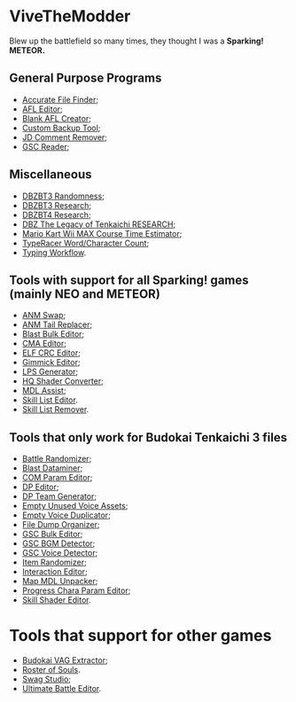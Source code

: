 # ViveTheModder
Blew up the battlefield so many times, they thought I was a **Sparking! METEOR.**

## General Purpose Programs
* [Accurate File Finder](https://github.com/ViveTheModder/accurate-file-finder);
* [AFL Editor](https://github.com/ViveTheModder/afl-editor);
* [Blank AFL Creator](https://github.com/ViveTheModder/blank-afl-creator);
* [Custom Backup Tool](https://github.com/ViveTheModder/custom-backup-tool);
* [JD Comment Remover](https://github.com/ViveTheModder/jd-comment-remover);
* [GSC Reader](https://github.com/ViveTheModder/gsc-reader);

## Miscellaneous
* [DBZBT3 Randomness](https://github.com/ViveTheModder/dbzbt3-randomness);
* [DBZBT3 Research](https://github.com/ViveTheModder/dbzbt3-research);
* [DBZBT4 Research](https://github.com/ViveTheModder/bt4-research);
* [DBZ The Legacy of Tenkaichi RESEARCH](https://github.com/ViveTheModder/dbz-tlot-research);
* [Mario Kart Wii MAX Course Time Estimator](https://github.com/ViveTheModder/MKW-MCTE);
* [TypeRacer Word/Character Count](https://github.com/ViveTheModder/typeracer-word-or-char-count);
* [Typing Workflow](https://github.com/ViveTheModder/typing-workflow).

## Tools with support for all Sparking! games (mainly NEO and METEOR)
* [ANM Swap](https://github.com/ViveTheModder/tenkaichi-anm-swap);
* [ANM Tail Replacer](https://github.com/ViveTheModder/tenkaichi-anm-tail-replacer);
* [Blast Bulk Editor](https://github.com/ViveTheModder/tenkaichi-blast-bulk-editor);
* [CMA Editor](https://github.com/ViveTheModder/cma-editor);
* [ELF CRC Editor](https://github.com/ViveTheModder/tenkaichi-elf-crc-editor);
* [Gimmick Editor](https://github.com/ViveTheModder/tenkaichi-gimmick-editor);
* [LPS Generator](https://github.com/ViveTheModder/tenkaichi-lps-generator);
* [HQ Shader Converter](https://github.com/ViveTheModder/bt-hq-shader-converter);
* [MDL Assist](https://github.com/ViveTheModder/tenkaichi-mdl-assist);
* [Skill List Editor](https://github.com/ViveTheModder/tenkaichi-skill-list-editor).
* [Skill List Remover](https://github.com/ViveTheModder/tenkaichi-skill-list-remover).

## Tools that only work for Budokai Tenkaichi 3 files
* [Battle Randomizer](https://github.com/ViveTheModder/tenkaichi-battle-randomizer);
* [Blast Dataminer](https://github.com/ViveTheModder/tenkaichi-blast-dataminer);
* [COM Param Editor](https://github.com/ViveTheModder/bt3-com-param-editor);
* [DP Editor](https://github.com/ViveTheModder/bt3-dp-editor);
* [DP Team Generator](https://github.com/ViveTheModder/bt3-dp-team-gen);
* [Empty Unused Voice Assets](https://github.com/ViveTheModder/bt3-empty-unused-voice-assets);
* [Empty Voice Duplicator](https://github.com/ViveTheModder/bt3-empty-voice-duplicator);
* [File Dump Organizer](https://github.com/ViveTheModder/bt3-file-dump-organizer);
* [GSC Bulk Editor](https://github.com/ViveTheModder/bt3-gsc-bulk-editor);
* [GSC BGM Detector](https://github.com/ViveTheModder/bt3-gsc-bgm-detector);
* [GSC Voice Detector](https://github.com/ViveTheModder/bt3-gsc-voice-detector);
* [Item Randomizer](https://github.com/ViveTheModder/tenkaichi-item-randomizer);
* [Interaction Editor](https://github.com/ViveTheModder/tenkaichi-interaction-editor);
* [Map MDL Unpacker](https://github.com/ViveTheModder/tenkaichi-map-mdl-unpacker);
* [Progress Chara Param Editor](https://github.com/ViveTheModder/bt3-progress-chara-param-editor);
* [Skill Shader Editor](https://github.com/ViveTheModder/bt3-skill-shader-editor).

# Tools that support for other games
* [Budokai VAG Extractor](https://github.com/ViveTheModder/budokai-vag-extractor);
* [Roster of Souls](https://github.com/ViveTheModder/roster-of-souls).
* [Swag Studio](https://github.com/ViveTheModder/swag-studio);
* [Ultimate Battle Editor](https://github.com/ViveTheModder/ultimate-battle-editor).
